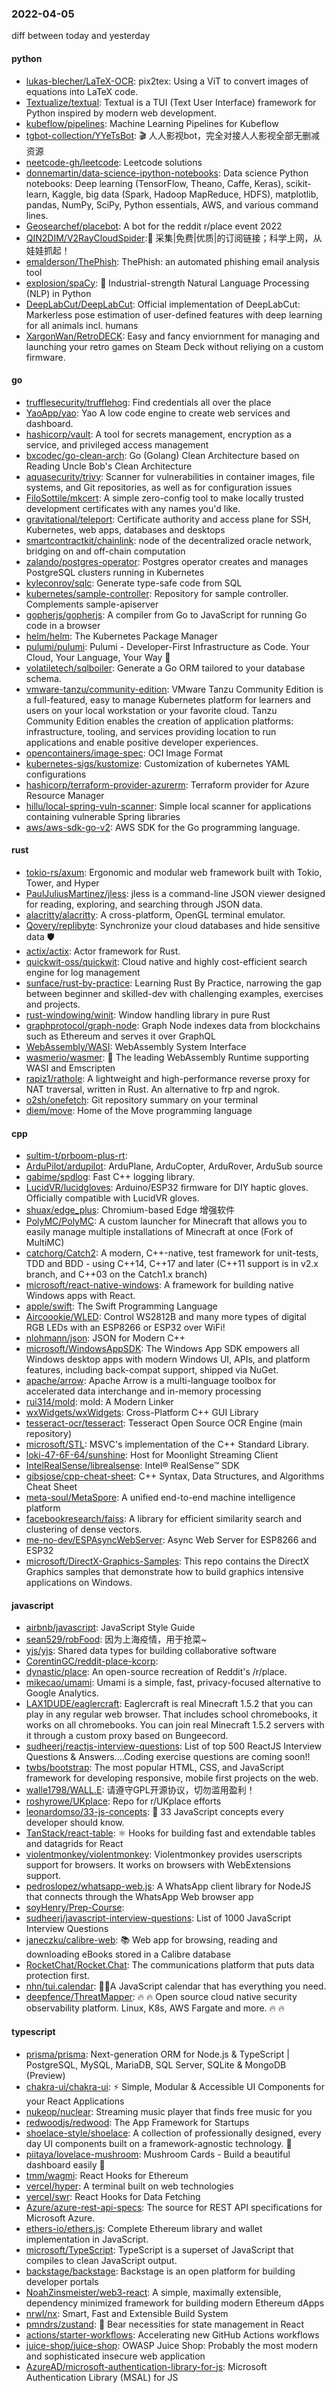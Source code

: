 ### 2022-04-05
diff between today and yesterday

#### python
* [lukas-blecher/LaTeX-OCR](https://github.com/lukas-blecher/LaTeX-OCR): pix2tex: Using a ViT to convert images of equations into LaTeX code.
* [Textualize/textual](https://github.com/Textualize/textual): Textual is a TUI (Text User Interface) framework for Python inspired by modern web development.
* [kubeflow/pipelines](https://github.com/kubeflow/pipelines): Machine Learning Pipelines for Kubeflow
* [tgbot-collection/YYeTsBot](https://github.com/tgbot-collection/YYeTsBot): 🎬 人人影视bot，完全对接人人影视全部无删减资源
* [neetcode-gh/leetcode](https://github.com/neetcode-gh/leetcode): Leetcode solutions
* [donnemartin/data-science-ipython-notebooks](https://github.com/donnemartin/data-science-ipython-notebooks): Data science Python notebooks: Deep learning (TensorFlow, Theano, Caffe, Keras), scikit-learn, Kaggle, big data (Spark, Hadoop MapReduce, HDFS), matplotlib, pandas, NumPy, SciPy, Python essentials, AWS, and various command lines.
* [Geosearchef/placebot](https://github.com/Geosearchef/placebot): A bot for the reddit r/place event 2022
* [QIN2DIM/V2RayCloudSpider](https://github.com/QIN2DIM/V2RayCloudSpider): ​🚀 采集|免费|优质|的订阅链接；科学上网，从娃娃抓起！
* [emalderson/ThePhish](https://github.com/emalderson/ThePhish): ThePhish: an automated phishing email analysis tool
* [explosion/spaCy](https://github.com/explosion/spaCy): 💫 Industrial-strength Natural Language Processing (NLP) in Python
* [DeepLabCut/DeepLabCut](https://github.com/DeepLabCut/DeepLabCut): Official implementation of DeepLabCut: Markerless pose estimation of user-defined features with deep learning for all animals incl. humans
* [XargonWan/RetroDECK](https://github.com/XargonWan/RetroDECK): Easy and fancy enviornment for managing and launching your retro games on Steam Deck without reliying on a custom firmware.

#### go
* [trufflesecurity/trufflehog](https://github.com/trufflesecurity/trufflehog): Find credentials all over the place
* [YaoApp/yao](https://github.com/YaoApp/yao): Yao A low code engine to create web services and dashboard.
* [hashicorp/vault](https://github.com/hashicorp/vault): A tool for secrets management, encryption as a service, and privileged access management
* [bxcodec/go-clean-arch](https://github.com/bxcodec/go-clean-arch): Go (Golang) Clean Architecture based on Reading Uncle Bob's Clean Architecture
* [aquasecurity/trivy](https://github.com/aquasecurity/trivy): Scanner for vulnerabilities in container images, file systems, and Git repositories, as well as for configuration issues
* [FiloSottile/mkcert](https://github.com/FiloSottile/mkcert): A simple zero-config tool to make locally trusted development certificates with any names you'd like.
* [gravitational/teleport](https://github.com/gravitational/teleport): Certificate authority and access plane for SSH, Kubernetes, web apps, databases and desktops
* [smartcontractkit/chainlink](https://github.com/smartcontractkit/chainlink): node of the decentralized oracle network, bridging on and off-chain computation
* [zalando/postgres-operator](https://github.com/zalando/postgres-operator): Postgres operator creates and manages PostgreSQL clusters running in Kubernetes
* [kyleconroy/sqlc](https://github.com/kyleconroy/sqlc): Generate type-safe code from SQL
* [kubernetes/sample-controller](https://github.com/kubernetes/sample-controller): Repository for sample controller. Complements sample-apiserver
* [gopherjs/gopherjs](https://github.com/gopherjs/gopherjs): A compiler from Go to JavaScript for running Go code in a browser
* [helm/helm](https://github.com/helm/helm): The Kubernetes Package Manager
* [pulumi/pulumi](https://github.com/pulumi/pulumi): Pulumi - Developer-First Infrastructure as Code. Your Cloud, Your Language, Your Way 🚀
* [volatiletech/sqlboiler](https://github.com/volatiletech/sqlboiler): Generate a Go ORM tailored to your database schema.
* [vmware-tanzu/community-edition](https://github.com/vmware-tanzu/community-edition): VMware Tanzu Community Edition is a full-featured, easy to manage Kubernetes platform for learners and users on your local workstation or your favorite cloud. Tanzu Community Edition enables the creation of application platforms: infrastructure, tooling, and services providing location to run applications and enable positive developer experiences.
* [opencontainers/image-spec](https://github.com/opencontainers/image-spec): OCI Image Format
* [kubernetes-sigs/kustomize](https://github.com/kubernetes-sigs/kustomize): Customization of kubernetes YAML configurations
* [hashicorp/terraform-provider-azurerm](https://github.com/hashicorp/terraform-provider-azurerm): Terraform provider for Azure Resource Manager
* [hillu/local-spring-vuln-scanner](https://github.com/hillu/local-spring-vuln-scanner): Simple local scanner for applications containing vulnerable Spring libraries
* [aws/aws-sdk-go-v2](https://github.com/aws/aws-sdk-go-v2): AWS SDK for the Go programming language.

#### rust
* [tokio-rs/axum](https://github.com/tokio-rs/axum): Ergonomic and modular web framework built with Tokio, Tower, and Hyper
* [PaulJuliusMartinez/jless](https://github.com/PaulJuliusMartinez/jless): jless is a command-line JSON viewer designed for reading, exploring, and searching through JSON data.
* [alacritty/alacritty](https://github.com/alacritty/alacritty): A cross-platform, OpenGL terminal emulator.
* [Qovery/replibyte](https://github.com/Qovery/replibyte): Synchronize your cloud databases and hide sensitive data 🛡
* [actix/actix](https://github.com/actix/actix): Actor framework for Rust.
* [quickwit-oss/quickwit](https://github.com/quickwit-oss/quickwit): Cloud native and highly cost-efficient search engine for log management
* [sunface/rust-by-practice](https://github.com/sunface/rust-by-practice): Learning Rust By Practice, narrowing the gap between beginner and skilled-dev with challenging examples, exercises and projects.
* [rust-windowing/winit](https://github.com/rust-windowing/winit): Window handling library in pure Rust
* [graphprotocol/graph-node](https://github.com/graphprotocol/graph-node): Graph Node indexes data from blockchains such as Ethereum and serves it over GraphQL
* [WebAssembly/WASI](https://github.com/WebAssembly/WASI): WebAssembly System Interface
* [wasmerio/wasmer](https://github.com/wasmerio/wasmer): 🚀 The leading WebAssembly Runtime supporting WASI and Emscripten
* [rapiz1/rathole](https://github.com/rapiz1/rathole): A lightweight and high-performance reverse proxy for NAT traversal, written in Rust. An alternative to frp and ngrok.
* [o2sh/onefetch](https://github.com/o2sh/onefetch): Git repository summary on your terminal
* [diem/move](https://github.com/diem/move): Home of the Move programming language

#### cpp
* [sultim-t/prboom-plus-rt](https://github.com/sultim-t/prboom-plus-rt): 
* [ArduPilot/ardupilot](https://github.com/ArduPilot/ardupilot): ArduPlane, ArduCopter, ArduRover, ArduSub source
* [gabime/spdlog](https://github.com/gabime/spdlog): Fast C++ logging library.
* [LucidVR/lucidgloves](https://github.com/LucidVR/lucidgloves): Arduino/ESP32 firmware for DIY haptic gloves. Officially compatible with LucidVR gloves.
* [shuax/edge_plus](https://github.com/shuax/edge_plus): Chromium-based Edge 增强软件
* [PolyMC/PolyMC](https://github.com/PolyMC/PolyMC): A custom launcher for Minecraft that allows you to easily manage multiple installations of Minecraft at once (Fork of MultiMC)
* [catchorg/Catch2](https://github.com/catchorg/Catch2): A modern, C++-native, test framework for unit-tests, TDD and BDD - using C++14, C++17 and later (C++11 support is in v2.x branch, and C++03 on the Catch1.x branch)
* [microsoft/react-native-windows](https://github.com/microsoft/react-native-windows): A framework for building native Windows apps with React.
* [apple/swift](https://github.com/apple/swift): The Swift Programming Language
* [Aircoookie/WLED](https://github.com/Aircoookie/WLED): Control WS2812B and many more types of digital RGB LEDs with an ESP8266 or ESP32 over WiFi!
* [nlohmann/json](https://github.com/nlohmann/json): JSON for Modern C++
* [microsoft/WindowsAppSDK](https://github.com/microsoft/WindowsAppSDK): The Windows App SDK empowers all Windows desktop apps with modern Windows UI, APIs, and platform features, including back-compat support, shipped via NuGet.
* [apache/arrow](https://github.com/apache/arrow): Apache Arrow is a multi-language toolbox for accelerated data interchange and in-memory processing
* [rui314/mold](https://github.com/rui314/mold): mold: A Modern Linker
* [wxWidgets/wxWidgets](https://github.com/wxWidgets/wxWidgets): Cross-Platform C++ GUI Library
* [tesseract-ocr/tesseract](https://github.com/tesseract-ocr/tesseract): Tesseract Open Source OCR Engine (main repository)
* [microsoft/STL](https://github.com/microsoft/STL): MSVC's implementation of the C++ Standard Library.
* [loki-47-6F-64/sunshine](https://github.com/loki-47-6F-64/sunshine): Host for Moonlight Streaming Client
* [IntelRealSense/librealsense](https://github.com/IntelRealSense/librealsense): Intel® RealSense™ SDK
* [gibsjose/cpp-cheat-sheet](https://github.com/gibsjose/cpp-cheat-sheet): C++ Syntax, Data Structures, and Algorithms Cheat Sheet
* [meta-soul/MetaSpore](https://github.com/meta-soul/MetaSpore): A unified end-to-end machine intelligence platform
* [facebookresearch/faiss](https://github.com/facebookresearch/faiss): A library for efficient similarity search and clustering of dense vectors.
* [me-no-dev/ESPAsyncWebServer](https://github.com/me-no-dev/ESPAsyncWebServer): Async Web Server for ESP8266 and ESP32
* [microsoft/DirectX-Graphics-Samples](https://github.com/microsoft/DirectX-Graphics-Samples): This repo contains the DirectX Graphics samples that demonstrate how to build graphics intensive applications on Windows.

#### javascript
* [airbnb/javascript](https://github.com/airbnb/javascript): JavaScript Style Guide
* [sean529/robFood](https://github.com/sean529/robFood): 因为上海疫情，用于抢菜~
* [yjs/yjs](https://github.com/yjs/yjs): Shared data types for building collaborative software
* [CorentinGC/reddit-place-kcorp](https://github.com/CorentinGC/reddit-place-kcorp): 
* [dynastic/place](https://github.com/dynastic/place): An open-source recreation of Reddit's /r/place.
* [mikecao/umami](https://github.com/mikecao/umami): Umami is a simple, fast, privacy-focused alternative to Google Analytics.
* [LAX1DUDE/eaglercraft](https://github.com/LAX1DUDE/eaglercraft): Eaglercraft is real Minecraft 1.5.2 that you can play in any regular web browser. That includes school chromebooks, it works on all chromebooks. You can join real Minecraft 1.5.2 servers with it through a custom proxy based on Bungeecord.
* [sudheerj/reactjs-interview-questions](https://github.com/sudheerj/reactjs-interview-questions): List of top 500 ReactJS Interview Questions & Answers....Coding exercise questions are coming soon!!
* [twbs/bootstrap](https://github.com/twbs/bootstrap): The most popular HTML, CSS, and JavaScript framework for developing responsive, mobile first projects on the web.
* [walle1798/WALL.E](https://github.com/walle1798/WALL.E): 请遵守GPL开源协议，切勿滥用盈利！
* [roshyrowe/UKplace](https://github.com/roshyrowe/UKplace): Repo for r/UKplace efforts
* [leonardomso/33-js-concepts](https://github.com/leonardomso/33-js-concepts): 📜 33 JavaScript concepts every developer should know.
* [TanStack/react-table](https://github.com/TanStack/react-table): ⚛️ Hooks for building fast and extendable tables and datagrids for React
* [violentmonkey/violentmonkey](https://github.com/violentmonkey/violentmonkey): Violentmonkey provides userscripts support for browsers. It works on browsers with WebExtensions support.
* [pedroslopez/whatsapp-web.js](https://github.com/pedroslopez/whatsapp-web.js): A WhatsApp client library for NodeJS that connects through the WhatsApp Web browser app
* [soyHenry/Prep-Course](https://github.com/soyHenry/Prep-Course): 
* [sudheerj/javascript-interview-questions](https://github.com/sudheerj/javascript-interview-questions): List of 1000 JavaScript Interview Questions
* [janeczku/calibre-web](https://github.com/janeczku/calibre-web): 📚 Web app for browsing, reading and downloading eBooks stored in a Calibre database
* [RocketChat/Rocket.Chat](https://github.com/RocketChat/Rocket.Chat): The communications platform that puts data protection first.
* [nhn/tui.calendar](https://github.com/nhn/tui.calendar): 🍞📅A JavaScript calendar that has everything you need.
* [deepfence/ThreatMapper](https://github.com/deepfence/ThreatMapper): 🔥 🔥 Open source cloud native security observability platform. Linux, K8s, AWS Fargate and more. 🔥 🔥

#### typescript
* [prisma/prisma](https://github.com/prisma/prisma): Next-generation ORM for Node.js & TypeScript | PostgreSQL, MySQL, MariaDB, SQL Server, SQLite & MongoDB (Preview)
* [chakra-ui/chakra-ui](https://github.com/chakra-ui/chakra-ui): ⚡️ Simple, Modular & Accessible UI Components for your React Applications
* [nukeop/nuclear](https://github.com/nukeop/nuclear): Streaming music player that finds free music for you
* [redwoodjs/redwood](https://github.com/redwoodjs/redwood): The App Framework for Startups
* [shoelace-style/shoelace](https://github.com/shoelace-style/shoelace): A collection of professionally designed, every day UI components built on a framework-agnostic technology. 🥾
* [piitaya/lovelace-mushroom](https://github.com/piitaya/lovelace-mushroom): Mushroom Cards - Build a beautiful dashboard easily 🍄
* [tmm/wagmi](https://github.com/tmm/wagmi): React Hooks for Ethereum
* [vercel/hyper](https://github.com/vercel/hyper): A terminal built on web technologies
* [vercel/swr](https://github.com/vercel/swr): React Hooks for Data Fetching
* [Azure/azure-rest-api-specs](https://github.com/Azure/azure-rest-api-specs): The source for REST API specifications for Microsoft Azure.
* [ethers-io/ethers.js](https://github.com/ethers-io/ethers.js): Complete Ethereum library and wallet implementation in JavaScript.
* [microsoft/TypeScript](https://github.com/microsoft/TypeScript): TypeScript is a superset of JavaScript that compiles to clean JavaScript output.
* [backstage/backstage](https://github.com/backstage/backstage): Backstage is an open platform for building developer portals
* [NoahZinsmeister/web3-react](https://github.com/NoahZinsmeister/web3-react): A simple, maximally extensible, dependency minimized framework for building modern Ethereum dApps
* [nrwl/nx](https://github.com/nrwl/nx): Smart, Fast and Extensible Build System
* [pmndrs/zustand](https://github.com/pmndrs/zustand): 🐻 Bear necessities for state management in React
* [actions/starter-workflows](https://github.com/actions/starter-workflows): Accelerating new GitHub Actions workflows
* [juice-shop/juice-shop](https://github.com/juice-shop/juice-shop): OWASP Juice Shop: Probably the most modern and sophisticated insecure web application
* [AzureAD/microsoft-authentication-library-for-js](https://github.com/AzureAD/microsoft-authentication-library-for-js): Microsoft Authentication Library (MSAL) for JS
